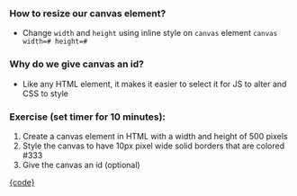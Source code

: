 ### How to resize our canvas element?
- Change `width` and `height` using inline style on `canvas` element
`canvas width=# height=#`

### Why do we give canvas an id?
- Like any HTML element, it makes it easier to select it for JS to alter and CSS to style

### Exercise (set timer for 10 minutes): 
1. Create a canvas element in HTML with a width and height of 500 pixels
2. Style the canvas to have 10px pixel wide solid borders that are colored #333
3. Give the canvas an id (optional)


[{code}](https://gist.github.com/keyy123/a0414e475aa1896089d8cb036ed6b9d7)
